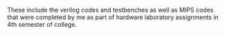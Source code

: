 These include the verilog codes and testbenches as well as MIPS codes that were completed by me as part of hardware laboratory assignments in 4th semester of college.
